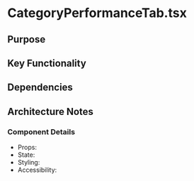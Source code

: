 # CategoryPerformanceTab.tsx

## Purpose

## Key Functionality

## Dependencies

## Architecture Notes

### Component Details
- Props: 
- State: 
- Styling: 
- Accessibility: 
